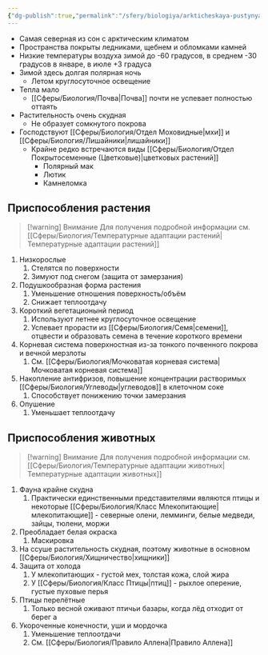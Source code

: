 ```yaml
---
{"dg-publish":true,"permalink":"/sfery/biologiya/arkticheskaya-pustynya/","tags":["Экология"]}
---
```


- Самая северная из сон с арктическим климатом 
- Пространства покрыты ледниками, щебнем и обломками камней 
- Низкие температуры воздуха зимой до -60 градусов, в среднем -30 градусов в январе, в июле +3 градуса 
- Зимой здесь долгая полярная ночь
	- Летом круглосуточное освещение 
- Тепла мало 
	- [[Сферы/Биология/Почва\|Почва]] почти не успевает полностью оттаять 
- Растительность очень скудная 
	- Не образует сомкнутого покрова 
- Господствуют [[Сферы/Биология/Отдел Моховидные\|мхи]] и [[Сферы/Биология/Лишайники\|лишайники]] 
	- Крайне редко встречаются виды [[Сферы/Биология/Отдел Покрытосеменные (Цветковые)\|цветковых растений]]
		- Полярный мак
		- Лютик 
		- Камнеломка 
## Приспособления растения
> [!warning] Внимание 
> Для получения подробной информации см. [[Сферы/Биология/Температурные адаптации растений\|Температурные адаптации растений]]
1. Низкорослые 
	1. Стелятся по поверхности 
	2. Зимуют под снегом (защита от замерзания)
2. Подушкообразная форма растения 
	1. Уменьшение отношения поверхность/объём 
	2. Снижает теплоотдачу 
3. Короткий вегетационынй период 
	1. Используют летнее круглосуточное освещение 
	2. Успевает прорасти из [[Сферы/Биология/Семя\|семени]], отцвести и образовать семена в течение короткого времени
4. Корневая система поверхностная из-за тонкого почвенного покрова и вечной мерзлоты 
	1. См. [[Сферы/Биология/Мочковатая корневая система\|Мочковатая корневая система]] 
5. Накопление антифризов, повышение концентрации растворимых [[Сферы/Биология/Углеводы\|углеводов]] в клеточном соке 
	1. Способствует понижению точки замерзания 
6. Опушение 
	1. Уменьшает теплоотдачу 
## Приспособления животных
> [!warning] Внимание 
> Для получения подробной информации см. [[Сферы/Биология/Температурные адаптации животных\|Температурные адаптации животных]]
1. Фауна крайне скудна 
	1. Практически единственными представителями являются птицы и некоторые [[Сферы/Биология/Класс Млекопитающие\|млекопитающие]] - северные олени, лемминги, белые медведи, зайцы, тюлени, моржи 
2. Преобладает белая окраска 
	1. Маскировка 
3. На ссуше растительность скудная, поэтому животные в основном [[Сферы/Биология/Хищничество\|хищники]] 
4. Защита от холода 
	1. У млекопитающих - густой мех, толстая кожа, слой жира 
	2. У [[Сферы/Биология/Класс Птицы\|птиц]] - рыхлое оперение, густые пуховые перья 
5. Птицы перелётные 
	1. Только весной оживают птичьи базары, когда лёд отходит от берег а
6. Укороченные конечности, уши и мордочка 
	1. Уменьшение теплоотдачи
	2. См. [[Сферы/Биология/Правило Аллена\|Правило Аллена]]